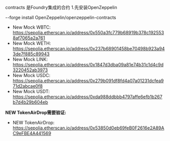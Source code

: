 contracts 是Foundry集成的合约
1.先安装OpenZeppelin 

--forge install OpenZeppelin/openzeppelin-contracts


- New Mock WBTC: https://sepolia.etherscan.io/address/0x550a3fc779b68919b378c1925538af7065a2a761
- New Mock WETH: https://sepolia.etherscan.io/address/0x237b68901458be70498b923a943de7f885c89943
- New Mock LINK: https://sepolia.etherscan.io/address/0x1847d3dba09a81e74b31c1d4c9d3220452ab3973
- New Mock USDC: https://sepolia.etherscan.io/address/0x279b091df8fd4a07a01231dcfea971d2abcae0f8
- New Mock USDT: https://sepolia.etherscan.io/address/0xda988ddbbb4797affe6efb1b267b7d4b29b604eb

**NEW TokenAirDrop需要验证:**
- NEW TokenAirDrop: https://sepolia.etherscan.io/address/0x53850d0eb69feB0F2616e2A89AC9eFBE4A441569

